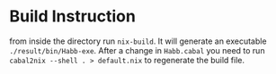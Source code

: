 # Build Instruction
from inside the directory run `nix-build`. It will generate an executable `./result/bin/Habb-exe`.
After a change in `Habb.cabal` you need to run `cabal2nix --shell . > default.nix` to regenerate the build file.
